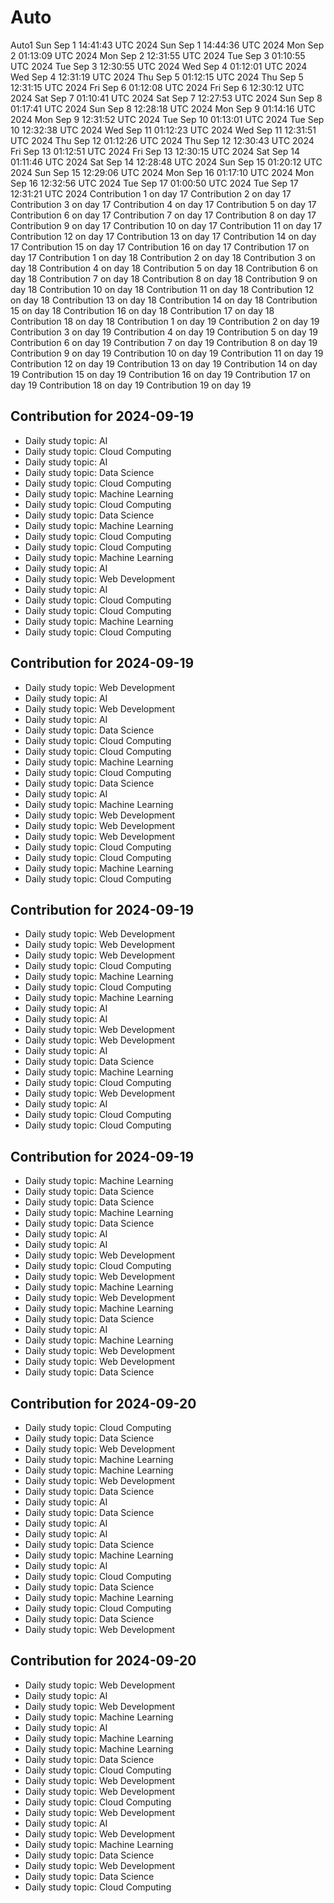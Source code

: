 # Auto
Auto1
Sun Sep  1 14:41:43 UTC 2024
Sun Sep  1 14:44:36 UTC 2024
Mon Sep  2 01:13:09 UTC 2024
Mon Sep  2 12:31:55 UTC 2024
Tue Sep  3 01:10:55 UTC 2024
Tue Sep  3 12:30:55 UTC 2024
Wed Sep  4 01:12:01 UTC 2024
Wed Sep  4 12:31:19 UTC 2024
Thu Sep  5 01:12:15 UTC 2024
Thu Sep  5 12:31:15 UTC 2024
Fri Sep  6 01:12:08 UTC 2024
Fri Sep  6 12:30:12 UTC 2024
Sat Sep  7 01:10:41 UTC 2024
Sat Sep  7 12:27:53 UTC 2024
Sun Sep  8 01:17:41 UTC 2024
Sun Sep  8 12:28:18 UTC 2024
Mon Sep  9 01:14:16 UTC 2024
Mon Sep  9 12:31:52 UTC 2024
Tue Sep 10 01:13:01 UTC 2024
Tue Sep 10 12:32:38 UTC 2024
Wed Sep 11 01:12:23 UTC 2024
Wed Sep 11 12:31:51 UTC 2024
Thu Sep 12 01:12:26 UTC 2024
Thu Sep 12 12:30:43 UTC 2024
Fri Sep 13 01:12:51 UTC 2024
Fri Sep 13 12:30:15 UTC 2024
Sat Sep 14 01:11:46 UTC 2024
Sat Sep 14 12:28:48 UTC 2024
Sun Sep 15 01:20:12 UTC 2024
Sun Sep 15 12:29:06 UTC 2024
Mon Sep 16 01:17:10 UTC 2024
Mon Sep 16 12:32:56 UTC 2024
Tue Sep 17 01:00:50 UTC 2024
Tue Sep 17 12:31:21 UTC 2024
Contribution 1 on day 17
Contribution 2 on day 17
Contribution 3 on day 17
Contribution 4 on day 17
Contribution 5 on day 17
Contribution 6 on day 17
Contribution 7 on day 17
Contribution 8 on day 17
Contribution 9 on day 17
Contribution 10 on day 17
Contribution 11 on day 17
Contribution 12 on day 17
Contribution 13 on day 17
Contribution 14 on day 17
Contribution 15 on day 17
Contribution 16 on day 17
Contribution 17 on day 17
Contribution 1 on day 18
Contribution 2 on day 18
Contribution 3 on day 18
Contribution 4 on day 18
Contribution 5 on day 18
Contribution 6 on day 18
Contribution 7 on day 18
Contribution 8 on day 18
Contribution 9 on day 18
Contribution 10 on day 18
Contribution 11 on day 18
Contribution 12 on day 18
Contribution 13 on day 18
Contribution 14 on day 18
Contribution 15 on day 18
Contribution 16 on day 18
Contribution 17 on day 18
Contribution 18 on day 18
Contribution 1 on day 19
Contribution 2 on day 19
Contribution 3 on day 19
Contribution 4 on day 19
Contribution 5 on day 19
Contribution 6 on day 19
Contribution 7 on day 19
Contribution 8 on day 19
Contribution 9 on day 19
Contribution 10 on day 19
Contribution 11 on day 19
Contribution 12 on day 19
Contribution 13 on day 19
Contribution 14 on day 19
Contribution 15 on day 19
Contribution 16 on day 19
Contribution 17 on day 19
Contribution 18 on day 19
Contribution 19 on day 19


## Contribution for 2024-09-19
- Daily study topic: AI
- Daily study topic: Cloud Computing
- Daily study topic: AI
- Daily study topic: Data Science
- Daily study topic: Cloud Computing
- Daily study topic: Machine Learning
- Daily study topic: Cloud Computing
- Daily study topic: Data Science
- Daily study topic: Machine Learning
- Daily study topic: Cloud Computing
- Daily study topic: Cloud Computing
- Daily study topic: Machine Learning
- Daily study topic: AI
- Daily study topic: Web Development
- Daily study topic: AI
- Daily study topic: Cloud Computing
- Daily study topic: Cloud Computing
- Daily study topic: Machine Learning
- Daily study topic: Cloud Computing


## Contribution for 2024-09-19
- Daily study topic: Web Development
- Daily study topic: AI
- Daily study topic: Web Development
- Daily study topic: AI
- Daily study topic: Data Science
- Daily study topic: Cloud Computing
- Daily study topic: Cloud Computing
- Daily study topic: Machine Learning
- Daily study topic: Cloud Computing
- Daily study topic: Data Science
- Daily study topic: AI
- Daily study topic: Machine Learning
- Daily study topic: Web Development
- Daily study topic: Web Development
- Daily study topic: Web Development
- Daily study topic: Cloud Computing
- Daily study topic: Cloud Computing
- Daily study topic: Machine Learning
- Daily study topic: Cloud Computing


## Contribution for 2024-09-19
- Daily study topic: Web Development
- Daily study topic: Web Development
- Daily study topic: Web Development
- Daily study topic: Cloud Computing
- Daily study topic: Machine Learning
- Daily study topic: Cloud Computing
- Daily study topic: Machine Learning
- Daily study topic: AI
- Daily study topic: AI
- Daily study topic: Web Development
- Daily study topic: Web Development
- Daily study topic: AI
- Daily study topic: Data Science
- Daily study topic: Machine Learning
- Daily study topic: Cloud Computing
- Daily study topic: Web Development
- Daily study topic: AI
- Daily study topic: Cloud Computing
- Daily study topic: Cloud Computing


## Contribution for 2024-09-19
- Daily study topic: Machine Learning
- Daily study topic: Data Science
- Daily study topic: Data Science
- Daily study topic: Machine Learning
- Daily study topic: Data Science
- Daily study topic: AI
- Daily study topic: AI
- Daily study topic: Web Development
- Daily study topic: Cloud Computing
- Daily study topic: Web Development
- Daily study topic: Machine Learning
- Daily study topic: Web Development
- Daily study topic: Machine Learning
- Daily study topic: Data Science
- Daily study topic: AI
- Daily study topic: Machine Learning
- Daily study topic: Web Development
- Daily study topic: Web Development
- Daily study topic: Data Science


## Contribution for 2024-09-20
- Daily study topic: Cloud Computing
- Daily study topic: Data Science
- Daily study topic: Web Development
- Daily study topic: Machine Learning
- Daily study topic: Machine Learning
- Daily study topic: Web Development
- Daily study topic: Data Science
- Daily study topic: AI
- Daily study topic: Data Science
- Daily study topic: AI
- Daily study topic: AI
- Daily study topic: Data Science
- Daily study topic: Machine Learning
- Daily study topic: AI
- Daily study topic: Cloud Computing
- Daily study topic: Data Science
- Daily study topic: Machine Learning
- Daily study topic: Cloud Computing
- Daily study topic: Data Science
- Daily study topic: Web Development


## Contribution for 2024-09-20
- Daily study topic: Web Development
- Daily study topic: AI
- Daily study topic: Web Development
- Daily study topic: Machine Learning
- Daily study topic: AI
- Daily study topic: Machine Learning
- Daily study topic: Machine Learning
- Daily study topic: Data Science
- Daily study topic: Cloud Computing
- Daily study topic: Web Development
- Daily study topic: Web Development
- Daily study topic: Cloud Computing
- Daily study topic: Web Development
- Daily study topic: AI
- Daily study topic: Web Development
- Daily study topic: Machine Learning
- Daily study topic: Data Science
- Daily study topic: Web Development
- Daily study topic: Data Science
- Daily study topic: Cloud Computing
